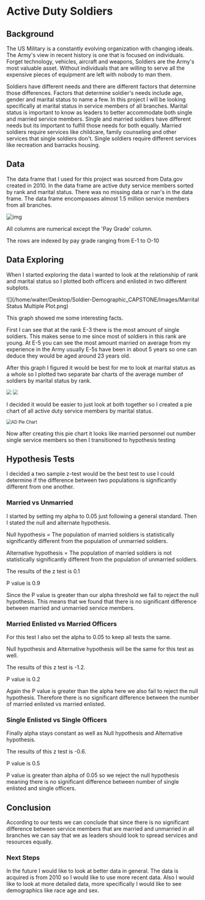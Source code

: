# Active Duty Soldiers

## Background

The US Military is a constantly evolving organization with changing ideals. The Army's view in recent history is one that is focused on individuals.  Forget technology, vehicles, aircraft and weapons, Soldiers are the Army's most valuable asset. Without individuals that are willing to serve all the expensive pieces of equipment are left with nobody to man them. 

Soldiers have different needs and there are different factors that determine those differences. Factors that determine soldier's needs include age, gender and marital status to name a few. In this project I will be looking specifically at marital status in service members of all branches.  Marital status is important to know as leaders to better accommodate both single and married service members. Single and married soldiers have different needs but its important to fulfill those needs for both equally. Married soldiers require services like childcare, family counseling and other services that single soldiers don't. Single soldiers require different services like recreation and barracks housing.    



## Data

The data frame that I used for this project was sourced from Data.gov created in 2010.  In the data frame are active duty service members sorted by rank and marital status.  There was no missing data or nan's in the data frame.  The data frame encompasses almost 1.5 million service members from all branches.



![img](https://lh6.googleusercontent.com/Hq0sscOOaxOSGeOom_dCX_zbHAHfFzi63PWvTnpCaS_Yx2uua-uTOaa5jfl7aAEFLE9o-3q72EuQMoLB-VeK5tm-l0KdxEJ5ysH2fNQDNs9_TJHxlnnAtYi3KSFha_kIEL0eZm-P8Q4_)



All columns are numerical except the 'Pay Grade' column.                                                                                                

The rows are indexed by pay grade ranging from E-1 to O-10 

## Data Exploring

When I started exploring the data I wanted to look at the relationship of rank and marital status so I plotted  both officers and enlisted in two different subplots.

![](/home/walter/Desktop/Soldier-Demographic_CAPSTONE/Images/Marrital Status Multiple Plot.png)

This graph showed me some interesting facts. 

First I can see that at the rank E-3 there is the most amount of single soldiers. This makes sense to me since most of soldiers in this rank are young. At E-5 you can see the most amount married on average from my experience in the Army usually E-5s have been in about 5 years so one can deduce they would be aged around 23 years old. 

After this graph I figured it would be best for me to look at marital status as a whole so I plotted two separate bar charts of the average number of soldiers by marital status by rank.

 <img src="/home/walter/Desktop/Soldier-Demographic_CAPSTONE/Images/Marital Status Mean Enlisted.png" style="zoom:80%;" />

<img src="/home/walter/Desktop/Soldier-Demographic_CAPSTONE/Images/Marital Status Mean By Officer.png" style="zoom:80%;" />

I decided it would be easier to just look at both together so I created a pie chart of all active duty service members by marital status.

<img src="/home/walter/Desktop/Soldier-Demographic_CAPSTONE/Images/AD Pie Chart.png" alt="AD Pie Chart" style="zoom:80%;" />

Now after creating this pie chart it looks like married personnel out number single service members so then I transitioned to hypothesis testing

## Hypothesis Tests

I decided a two sample z-test would be the best test to use I could determine if the difference between two populations is significantly different from one another. 

### Married vs Unmarried

 I started by setting my alpha to 0.05 just following a general standard. Then I stated the null and alternate hypothesis.

Null hypothesis = The population of married soldiers is statistically significantly different from the population of unmarried soldiers.

Alternative hypothesis = The population of married soldiers is not statistically significantly different from the population of unmarried soldiers.

The results of the z test is 0.1

P value is 0.9

Since the P value is greater than our alpha threshold we fail to reject the null hypothesis. This means that we found that there is no significant difference between married and unmarried service members.

### Married Enlisted vs Married Officers

For this test I also set the alpha to 0.05 to keep all tests the same.

Null hypothesis and Alternative hypothesis will be the same for this test as well.

The results of this z test is -1.2.

P value is 0.2

Again the P value is greater than the alpha here we also fail to reject the null hypothesis. Therefore there is no significant difference between the number of married enlisted vs married enlisted.

### Single Enlisted vs Single Officers

Finally alpha stays constant as well as Null hypothesis and Alternative hypothesis.

The results of this z test is -0.6.

P value is 0.5

P value is greater than alpha of 0.05 so we reject the null hypothesis meaning there is no significant difference between number of single enlisted and single officers.



## Conclusion

According to our tests we can conclude that since there is no significant difference between service members that are married and unmarried in all branches we can say that we as leaders should look to spread services and resources equally.

### Next Steps

In the future I would like to look at better data in general. The data is acquired is from 2010 so I would like to use more recent data. Also I would like to look at more detailed data, more specifically I would like to see demographics like race age and sex.

 

